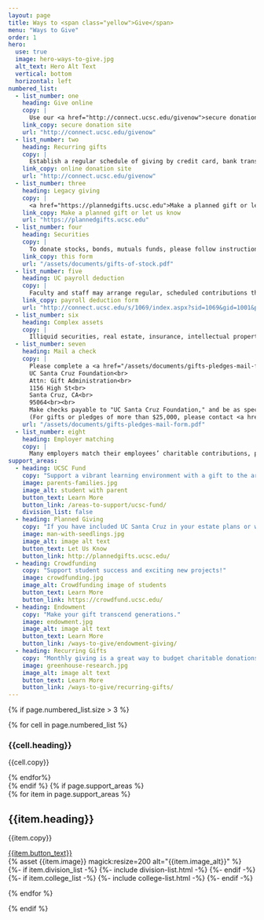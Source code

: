 ```yaml
---
layout: page
title: Ways to <span class="yellow">Give</span>
menu: "Ways to Give"
order: 1
hero:
  use: true
  image: hero-ways-to-give.jpg 
  alt_text: Hero Alt Text
  vertical: bottom 
  horizontal: left 
numbered_list:
  - list_number: one 
    heading: Give online
    copy: |
      Use our <a href="http://connect.ucsc.edu/givenow">secure donation site.</a>
    link_copy: secure donation site
    url: "http://connect.ucsc.edu/givenow"
  - list_number: two 
    heading: Recurring gifts
    copy: | 
      Establish a regular schedule of giving by credit card, bank transfer, or check on our <a href="http://connect.ucsc.edu/givenow">online donation site.</a> 
    link_copy: online donation site
    url: "http://connect.ucsc.edu/givenow"
  - list_number: three 
    heading: Legacy giving
    copy: |
      <a href="https://plannedgifts.ucsc.edu">Make a planned gift or let us know</a> UCSC is in your estate plan.
    link_copy: Make a planned gift or let us know      
    url: "https://plannedgifts.ucsc.edu"
  - list_number: four
    heading: Securities
    copy: |
      To donate stocks, bonds, mutuals funds, please follow instructions in <a href="/assets/documents/gifts-of-stock.pdf">this form.</a>
    link_copy: this form
    url: "/assets/documents/gifts-of-stock.pdf"
  - list_number: five
    heading: UC payroll deduction
    copy: |
      Faculty and staff may arrange regular, scheduled contributions through the <a href="http://connect.ucsc.edu/s/1069/index.aspx?sid=1069&gid=1001&pgid=1795&cid=3427&post_id=0">payroll deduction form</a>. You can also give through your retirement plan.
    link_copy: payroll deduction form
    url: "http://connect.ucsc.edu/s/1069/index.aspx?sid=1069&gid=1001&pgid=1795&cid=3427&post_id=0"
  - list_number: six
    heading: Complex assets
    copy: |
      Illiquid securities, real estate, insurance, intellectual property, business interest, cryptocurrencies—contact Molly Sims, executive director of development, molly.sims@ucsc.edu or (831) 239-0027.
  - list_number: seven 
    heading: Mail a check
    copy: |
      Please complete a <a href="/assets/documents/gifts-pledges-mail-form.pdf">gift form</a> and send it with your gift to<br>
      UC Santa Cruz Foundation<br>
      Attn: Gift Administration<br>
      1156 High St<br>
      Santa Cruz, CA<br>
      95064<br><br>
      Make checks payable to "UC Santa Cruz Foundation," and be as specific as possible about what program you wish to support.<br><br>
      (For gifts or pledges of more than $25,000, please contact <a href="mailto:giving@ucsc.edu">giving@ucsc.edu</a>.)
    url: "/assets/documents/gifts-pledges-mail-form.pdf"
  - list_number: eight
    heading: Employer matching
    copy: |
      Many employers match their employees’ charitable contributions, providing an easy and effective way of leveraging your gift to UC Santa Cruz. <a href="/ways-to-give/employer-match">Search our database</a> to see if your employer will match your donation.
support_areas:
  - heading: UCSC Fund
    copy: "Support a vibrant learning environment with a gift to the area of greatest need."
    image: parents-families.jpg
    image_alt: student with parent
    button_text: Learn More
    button_link: /areas-to-support/ucsc-fund/
    division_list: false
  - heading: Planned Giving
    copy: "If you have included UC Santa Cruz in your estate plans or would like to discuss opportunities..."
    image: man-with-seedlings.jpg
    image_alt: image alt text
    button_text: Let Us Know
    button_link: http://plannedgifts.ucsc.edu/
  - heading: Crowdfunding
    copy: "Support student success and exciting new projects!"
    image: crowdfunding.jpg
    image_alt: Crowdfunding image of students
    button_text: Learn More
    button_link: https://crowdfund.ucsc.edu/
  - heading: Endowment
    copy: "Make your gift transcend generations."
    image: endowment.jpg
    image_alt: image alt text
    button_text: Learn More
    button_link: /ways-to-give/endowment-giving/
  - heading: Recurring Gifts
    copy: "Monthly giving is a great way to budget charitable donations and sustain your impact."
    image: greenhouse-research.jpg
    image_alt: image alt text
    button_text: Learn More
    button_link: /ways-to-give/recurring-gifts/
---
```

{% if page.numbered_list.size > 3 %}
  <section class="ways-to-give two-col-grid">
{% for cell in page.numbered_list %}
<div class="container">
              <h3>{{cell.heading}}</h3>
              <p class="copy">{{cell.copy}}</p>
              </div>
{% endfor%}
</section>
{% endif %}
{% if page.support_areas %}
<section class="cta two-col-grid">
  {% for item in page.support_areas %}
    <div class="grid-cell">
        <div class="container">
            <div class="copy">
                <h2>{{item.heading}}</h2>
                <p>{{item.copy}}</p>
                <a href="{{item.button_link}}" class="yellow-pill">{{item.button_text}}</a>
            </div>
            {% asset {{item.image}} magick:resize=200 alt="{{item.image_alt}}" %}
        </div>
        {%- if item.division_list -%} {%- include division-list.html -%} {%- endif -%}
        {%- if item.college_list -%} {%- include college-list.html -%} {%- endif -%}
    </div>

  {% endfor %}

</section>
{% endif %}
